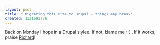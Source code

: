 ```yaml
---
layout: post
title: " Migrating this site to Drupal - things may break"
created: 1131693776
---
```

<p>Back on Monday I hope in a Drupal stylee. If not, blame me :-) . If it works, praise <a href="http://justagwailo.com/">Richard</a>!
</p>

